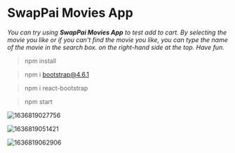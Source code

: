 # SwapPai Movies App


*You can try using **SwapPai Movies App** to test add to cart. By selecting the movie you like or if you can't find the movie you like, you can type the name of the movie in the search box. on the right-hand side at the top. Have fun.*

> npm install

> npm i bootstrap@4.6.1

> npm i react-bootstrap

> npm start

![1636819027756](https://user-images.githubusercontent.com/71228820/141650495-c2a3a308-cb57-40a2-8924-48530eaed05c.jpg)

![1636819051421](https://user-images.githubusercontent.com/71228820/141650502-1ee154fa-dd6d-4ecb-bf39-b4f3e7f26d83.jpg)

![1636819062906](https://user-images.githubusercontent.com/71228820/141650507-e3051706-ddfa-4d0c-adb5-a1522fa7b641.jpg)
